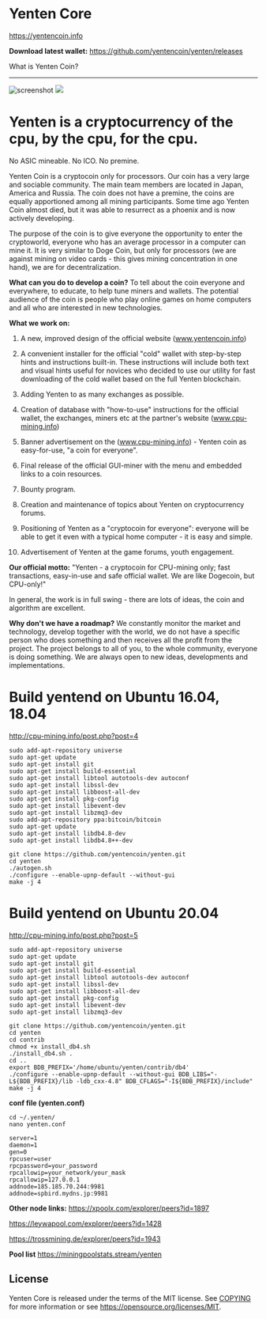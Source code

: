 Yenten Core
=====================================

https://yentencoin.info

**Download latest wallet:**
https://github.com/yentencoin/yenten/releases

What is Yenten Coin?

----------------

![screenshot](https://raw.githubusercontent.com/yentencoin/yenten/yenten-4.0.0/docs/screen.png)
![](https://raw.githubusercontent.com/yentencoin/yenten/yenten-4.0.0/docs/images/header-teamwork.png)

# Yenten is a cryptocurrency of the cpu, by the cpu, for the cpu.
No ASIC mineable. No ICO. No premine.

Yenten Coin is a cryptocoin only for processors.
Our coin has a very large and sociable community. The main team members are located in Japan, America and Russia.
The coin does not have a premine, the coins are equally apportioned among all mining participants. Some time ago Yenten Coin almost died, but it was able to resurrect as a phoenix and is now actively developing.

The purpose of the coin is to give everyone the opportunity to enter the cryptoworld, everyone who has an average processor in a computer can mine it. It is very similar to Doge Coin, but only for processors (we are against mining on video cards - this gives mining concentration in one hand), we are for decentralization.

**What can you do to develop a coin?**
To tell about the coin everyone and everywhere, to educate, to help tune miners and wallets. The potential audience of the coin is people who play online games on home computers and all who are interested in new technologies.

**What we work on:**

 1. A new, improved design of the official website (www.yentencoin.info)
 
 2. A convenient installer for the official "cold" wallet with step-by-step hints and instructions built-in. These instructions will include both text and visual hints useful for novices who decided to use our utility for fast downloading of the cold wallet based on the full Yenten blockchain.

 3. Adding Yenten to as many exchanges as possible.

 4. Creation of database with "how-to-use" instructions for the official wallet, the exchanges, miners etc at the partner's website (www.cpu-mining.info)

 5. Banner advertisement on the (www.cpu-mining.info) - Yenten coin as easy-for-use, "a coin for everyone".

 6. Final release of the official GUI-miner with the menu and embedded links to a coin resources.

 7. Bounty program.

 8. Creation and maintenance of topics about Yenten on cryptocurrency forums.

 9. Positioning of Yenten as a "cryptocoin for everyone": everyone will be able to get it even with a typical home computer - it is easy and simple.

10. Advertisement of Yenten at the game forums, youth engagement.

**Our official motto:** "Yenten - a cryptocoin for CPU-mining only; fast transactions, easy-in-use and safe official wallet. We are like Dogecoin, but CPU-only!"

In general, the work is in full swing - there are lots of ideas, the coin and algorithm are excellent.

**Why don't we have a roadmap?**
We constantly monitor the market and technology, develop together with the world, we do not have a specific person who does something and then receives all the profit from the project. The project belongs to all of you, to the whole community, everyone is doing something. We are always open to new ideas, developments and implementations.



# Build yentend on Ubuntu 16.04, 18.04
http://cpu-mining.info/post.php?post=4

```
sudo add-apt-repository universe
sudo apt-get update
sudo apt-get install git
sudo apt-get install build-essential
sudo apt-get install libtool autotools-dev autoconf
sudo apt-get install libssl-dev
sudo apt-get install libboost-all-dev
sudo apt-get install pkg-config
sudo apt-get install libevent-dev
sudo apt-get install libzmq3-dev
sudo add-apt-repository ppa:bitcoin/bitcoin
sudo apt-get update
sudo apt-get install libdb4.8-dev
sudo apt-get install libdb4.8++-dev

git clone https://github.com/yentencoin/yenten.git
cd yenten
./autogen.sh
./configure --enable-upnp-default --without-gui
make -j 4
```

# Build yentend on Ubuntu 20.04
http://cpu-mining.info/post.php?post=5

```
sudo add-apt-repository universe
sudo apt-get update
sudo apt-get install git
sudo apt-get install build-essential
sudo apt-get install libtool autotools-dev autoconf
sudo apt-get install libssl-dev
sudo apt-get install libboost-all-dev
sudo apt-get install pkg-config
sudo apt-get install libevent-dev
sudo apt-get install libzmq3-dev

git clone https://github.com/yentencoin/yenten.git
cd yenten
cd contrib
chmod +x install_db4.sh
./install_db4.sh .
cd ..
export BDB_PREFIX='/home/ubuntu/yenten/contrib/db4'
./configure --enable-upnp-default --without-gui BDB_LIBS="-L${BDB_PREFIX}/lib -ldb_cxx-4.8" BDB_CFLAGS="-I${BDB_PREFIX}/include"
make -j 4
```

**conf file (yenten.conf)**
```
cd ~/.yenten/
nano yenten.conf
```

```
server=1
daemon=1
gen=0
rpcuser=user
rpcpassword=your_password
rpcallowip=your_network/your_mask
rpcallowip=127.0.0.1
addnode=185.185.70.244:9981
addnode=spbird.mydns.jp:9981
```

**Other node links:**
  https://xpoolx.com/explorer/peers?id=1897  
  
  https://leywapool.com/explorer/peers?id=1428   
  
  https://trossmining.de/explorer/peers?id=1943  

**Pool list**
https://miningpoolstats.stream/yenten



License
-------

Yenten Core is released under the terms of the MIT license. See [COPYING](COPYING) for more
information or see https://opensource.org/licenses/MIT.

